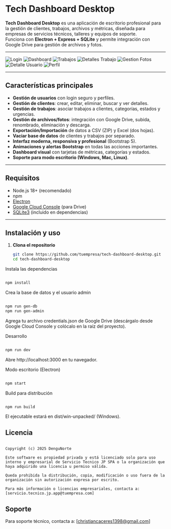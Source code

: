 # Tech Dashboard Desktop

**Tech Dashboard Desktop** es una aplicación de escritorio profesional para la gestión de clientes, trabajos, archivos y métricas, diseñada para empresas de servicios técnicos, talleres y equipos de soporte.  
Funciona con **Electron + Express + SQLite** y permite integración con Google Drive para gestión de archivos y fotos.

---

![Login](./doc/1_login.png)
![Dashboard](./doc/2_panel.png)
![Trabajos](./doc/3_trabajos.png)
![Detalles Trabajo](./doc/4_detalle_trabajo.png)
![Gestion Fotos](./doc/5_fotos_detalle.png)
![Detalle Usuario](./doc/6_detalle_cliente.png)
![Perfil](./doc/7_usuario.png)

---

## **Características principales**

- **Gestión de usuarios** con login seguro y perfiles.
- **Gestión de clientes**: crear, editar, eliminar, buscar y ver detalles.
- **Gestión de trabajos**: asociar trabajos a clientes, categorías, estados y urgencias.
- **Gestión de archivos/fotos**: integración con Google Drive, subida, renombrado, eliminación y descarga.
- **Exportación/Importación** de datos a CSV (ZIP) y Excel (dos hojas).
- **Vaciar base de datos** de clientes y trabajos por separado.
- **Interfaz moderna, responsiva y profesional** (Bootstrap 5).
- **Animaciones y alertas Bootstrap** en todas las acciones importantes.
- **Dashboard visual** con tarjetas de métricas, categorías y estados.
- **Soporte para modo escritorio (Windows, Mac, Linux)**.

---

## **Requisitos**

- Node.js 18+ (recomendado)
- npm
- [Electron](https://www.electronjs.org/)
- [Google Cloud Console](https://console.cloud.google.com/) (para Drive)
- [SQLite3](https://www.sqlite.org/index.html) (incluido en dependencias)

---

## **Instalación y uso**

1. **Clona el repositorio**
   ```bash
   git clone https://github.com/tuempresa/tech-dashboard-desktop.git
   cd tech-dashboard-desktop
   ```
Instala las dependencias

```Bash

npm install
```
Crea la base de datos y el usuario admin

```Bash

npm run gen-db
npm run gen-admin
```
Agrega tu archivo credentials.json de Google Drive
(descárgalo desde Google Cloud Console y colócalo en la raíz del proyecto).

Desarrollo

```Bash

npm run dev
```
Abre http://localhost:3000 en tu navegador.

Modo escritorio (Electron)

```Bash

npm start
```
Build para distribución

```Bash

npm run build
```
El ejecutable estará en dist/win-unpacked/ (Windows).

## **Licencia**
```text

Copyright (c) 2025 DenguNorte

Este software es propiedad privada y está licenciado solo para uso interno y empresarial de Servicio Tecnico JP SPA o la organización que haya adquirido una licencia u permiso válida.

Queda prohibida la distribución, copia, modificación o uso fuera de la organización sin autorización expresa por escrito.

Para más información o licencias empresariales, contacta a: [servicio.tecnico.jp.app@tuempresa.com]
```
## **Soporte**
Para soporte técnico, contacta a:
[christiancaceres1398@gmail.com]
